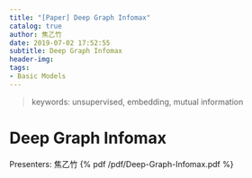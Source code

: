 ```yaml
---
title: "[Paper] Deep Graph Infomax"
catalog: true
author: 焦乙竹
date: 2019-07-02 17:52:55
subtitle: Deep Graph Infomax
header-img:
tags:
- Basic Models
---
```

> keywords: unsupervised, embedding, mutual information
# Deep Graph Infomax
Presenters: 焦乙竹
{% pdf /pdf/Deep-Graph-Infomax.pdf %}